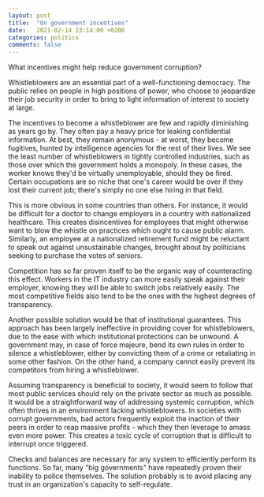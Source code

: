 ```yaml
---
layout: post
title:  "On government incentives"
date:   2021-02-14 23:14:00 +0200
categories: politics
comments: false
---
```


What incentives might help reduce government corruption?

<!--more-->

Whistleblowers are an essential part of a well-functioning democracy. The public relies on people in high positions of power, who choose to jeopardize their job security in order to bring to light information of interest to society at large.

The incentives to become a whistleblower are few and rapidly diminishing as years go by. They often pay a heavy price for leaking confidential information. At best, they remain anonymous - at worst, they become fugitives, hunted by intelligence agencies for the rest of their lives.
We see the least number of whistleblowers in tightly controlled industries, such as those over which the government holds a monopoly. In these cases, the worker knows they'd be virtually unemployable, should they be fired. Certain occupations are so niche that one's career would be over if they lost their current job; there's simply no one else hiring in that field.

This is more obvious in some countries than others. For instance, it would be difficult for a doctor to change employers in a country with nationalized healthcare. This creates disincentives for employees that might otherwise want to blow the whistle on practices which ought to cause public alarm. Similarly, an employee at a nationalized retirement fund might be reluctant to speak out against unsustainable changes, brought about by politicians seeking to purchase the votes of seniors.

Competition has so far proven itself to be the organic way of counteracting this effect. Workers in the IT industry can more easily speak against their employer, knowing they will be able to switch jobs relatively easily. The most competitive fields also tend to be the ones with the highest degrees of transparency.

Another possible solution would be that of institutional guarantees. This approach has been largely ineffective in providing cover for whistleblowers, due to the ease with which institutional protections can be unwound. A government may, in case of force majeure, bend its own rules in order to silence a whistleblower, either by convicting them of a crime or retaliating in some other fashion. On the other hand, a company cannot easily prevent its competitors from hiring a whistleblower.

Assuming transparency is beneficial to society, it would seem to follow that most public services should rely on the private sector as much as possible. It would be a straightforward way of addressing systemic corruption, which often thrives in an environment lacking whistleblowers. In societies with corrupt governments, bad actors frequently exploit the inaction of their peers in order to reap massive profits - which they then leverage to amass even more power. This creates a toxic cycle of corruption that is difficult to interrupt once triggered.

Checks and balances are necessary for any system to efficiently perform its functions. So far, many "big governments" have repeatedly proven their inability to police themselves. The solution probably is to avoid placing any trust in an organization's capacity to self-regulate.
